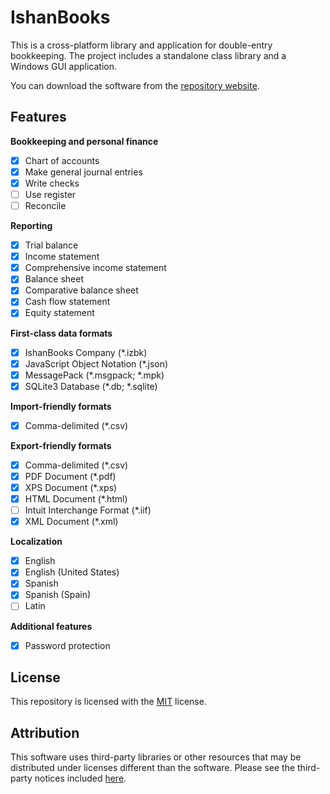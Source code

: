 <!--
README.md
Copyright (c) 2023 Ishan Pranav. All rights reserved.
Licensed under the MIT License.
-->

# IshanBooks
This is a cross-platform library and application for double-entry bookkeeping.
The project includes a standalone class library and a Windows GUI application.

You can download the software from the
[repository website](https://ishanpranav.github.io/ishan-books).
## Features
__Bookkeeping and personal finance__
- [X] Chart of accounts
- [X] Make general journal entries
- [X] Write checks
- [ ] Use register
- [ ] Reconcile

__Reporting__
- [X] Trial balance
- [X] Income statement
- [X] Comprehensive income statement
- [X] Balance sheet
- [X] Comparative balance sheet
- [X] Cash flow statement
- [X] Equity statement

__First-class data formats__
- [X] IshanBooks Company (*.izbk)
- [X] JavaScript Object Notation (\*.json)
- [X] MessagePack (\*.msgpack; \*.mpk)
- [X] SQLite3 Database (\*.db; \*.sqlite)

__Import-friendly formats__
- [X] Comma-delimited (*.csv)

__Export-friendly formats__
- [X] Comma-delimited (*.csv)
- [X] PDF Document (*.pdf)
- [X] XPS Document (*.xps)
- [X] HTML Document (*.html)
- [ ] Intuit Interchange Format (*.iif)
- [X] XML Document (*.xml)

__Localization__
- [X] English
- [X] English (United States)
- [X] Spanish
- [X] Spanish (Spain)
- [ ] Latin

__Additional features__
- [X] Password protection
## License
This repository is licensed with the [MIT](LICENSE.txt) license.
## Attribution
This software uses third-party libraries or other resources that may be
distributed under licenses different than the software. Please see the
third-party notices included [here](THIRD-PARTY-NOTICES.md).
